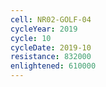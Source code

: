```yaml
---
cell: NR02-GOLF-04
cycleYear: 2019
cycle: 10
cycleDate: 2019-10
resistance: 832000
enlightened: 610000 
---
```

      